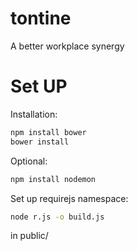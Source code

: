 tontine
=======

A better workplace synergy

Set UP
======
Installation:

```bash
npm install bower
bower install
```

Optional:

```bash
npm install nodemon
```

Set up requirejs namespace:

```bash
node r.js -o build.js
```
in public/